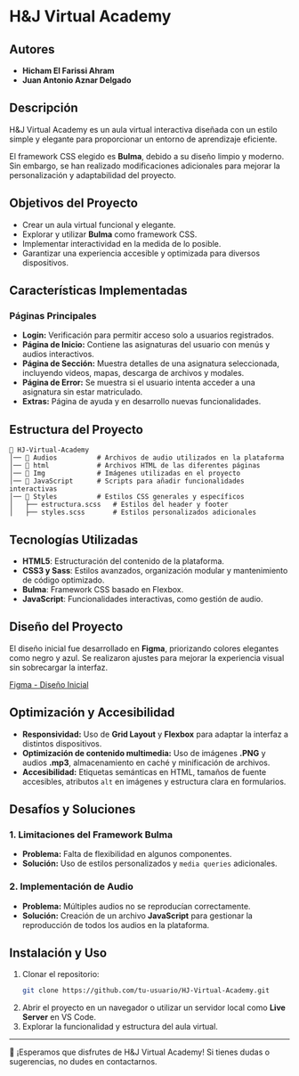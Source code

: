 # H&J Virtual Academy

## Autores
- **Hicham El Farissi Ahram**
- **Juan Antonio Aznar Delgado**

## Descripción
H&J Virtual Academy es un aula virtual interactiva diseñada con un estilo simple y elegante para proporcionar un entorno de aprendizaje eficiente.

El framework CSS elegido es **Bulma**, debido a su diseño limpio y moderno. Sin embargo, se han realizado modificaciones adicionales para mejorar la personalización y adaptabilidad del proyecto.

## Objetivos del Proyecto
- Crear un aula virtual funcional y elegante.
- Explorar y utilizar **Bulma** como framework CSS.
- Implementar interactividad en la medida de lo posible.
- Garantizar una experiencia accesible y optimizada para diversos dispositivos.

## Características Implementadas
### Páginas Principales
- **Login:** Verificación para permitir acceso solo a usuarios registrados.
- **Página de Inicio:** Contiene las asignaturas del usuario con menús y audios interactivos.
- **Página de Sección:** Muestra detalles de una asignatura seleccionada, incluyendo videos, mapas, descarga de archivos y modales.
- **Página de Error:** Se muestra si el usuario intenta acceder a una asignatura sin estar matriculado.
- **Extras:** Página de ayuda y en desarrollo nuevas funcionalidades.

## Estructura del Proyecto
```plaintext
📁 HJ-Virtual-Academy
│── 📂 Audios          # Archivos de audio utilizados en la plataforma
│── 📂 html            # Archivos HTML de las diferentes páginas
│── 📂 Img             # Imágenes utilizadas en el proyecto
│── 📂 JavaScript      # Scripts para añadir funcionalidades interactivas
│── 📂 Styles          # Estilos CSS generales y específicos
│   ├── estructura.scss   # Estilos del header y footer
│   ├── styles.scss       # Estilos personalizados adicionales
```

## Tecnologías Utilizadas
- **HTML5**: Estructuración del contenido de la plataforma.
- **CSS3 y Sass**: Estilos avanzados, organización modular y mantenimiento de código optimizado.
- **Bulma**: Framework CSS basado en Flexbox.
- **JavaScript**: Funcionalidades interactivas, como gestión de audio.

## Diseño del Proyecto
El diseño inicial fue desarrollado en **Figma**, priorizando colores elegantes como negro y azul. Se realizaron ajustes para mejorar la experiencia visual sin sobrecargar la interfaz.

[Figma - Diseño Inicial](https://figma.com/design/nIU2SL1bjvj5SM1GND9U2a/Untitled?node-id=1-8&t=4NQZMtJhgR0csYDe-0)

## Optimización y Accesibilidad
- **Responsividad:** Uso de **Grid Layout** y **Flexbox** para adaptar la interfaz a distintos dispositivos.
- **Optimización de contenido multimedia:** Uso de imágenes **.PNG** y audios **.mp3**, almacenamiento en caché y minificación de archivos.
- **Accesibilidad:** Etiquetas semánticas en HTML, tamaños de fuente accesibles, atributos `alt` en imágenes y estructura clara en formularios.

## Desafíos y Soluciones
### 1. Limitaciones del Framework Bulma
- **Problema:** Falta de flexibilidad en algunos componentes.
- **Solución:** Uso de estilos personalizados y `media queries` adicionales.

### 2. Implementación de Audio
- **Problema:** Múltiples audios no se reproducían correctamente.
- **Solución:** Creación de un archivo **JavaScript** para gestionar la reproducción de todos los audios en la plataforma.

## Instalación y Uso
1. Clonar el repositorio:
   ```bash
   git clone https://github.com/tu-usuario/HJ-Virtual-Academy.git
   ```
2. Abrir el proyecto en un navegador o utilizar un servidor local como **Live Server** en VS Code.
3. Explorar la funcionalidad y estructura del aula virtual.
---
🚀 ¡Esperamos que disfrutes de H&J Virtual Academy! Si tienes dudas o sugerencias, no dudes en contactarnos.

